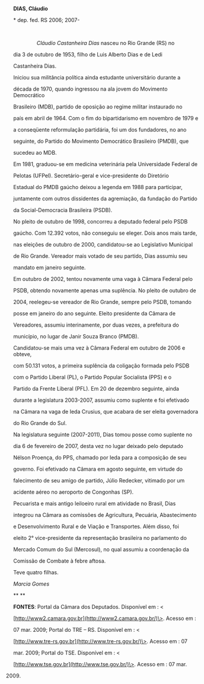 **DIAS, Cláudio**



\* dep. fed. RS 2006; 2007-



 



                *Cláudio Castanheira Dias* nasceu no Rio Grande (RS) no

dia 3 de outubro de 1953, filho de Luis Alberto Dias e de Ledi

Castanheira Dias.



Iniciou sua militância política ainda estudante universitário durante a

década de 1970, quando ingressou na ala jovem do Movimento Democrático

Brasileiro (MDB), partido de oposição ao regime militar instaurado no

país em abril de 1964. Com o fim do bipartidarismo em novembro de 1979 e

a conseqüente reformulação partidária, foi um dos fundadores, no ano

seguinte, do Partido do Movimento Democrático Brasileiro (PMDB), que

sucedeu ao MDB.



Em 1981, graduou-se em medicina veterinária pela Universidade Federal de

Pelotas (UFPel). Secretário-geral e vice-presidente do Diretório

Estadual do PMDB gaúcho deixou a legenda em 1988 para participar,

juntamente com outros dissidentes da agremiação, da fundação do Partido

da Social-Democracia Brasileira (PSDB).



No pleito de outubro de 1998, concorreu a deputado federal pelo PSDB

gaúcho. Com 12.392 votos, não conseguiu se eleger. Dois anos mais tarde,

nas eleições de outubro de 2000, candidatou-se ao Legislativo Municipal

de Rio Grande. Vereador mais votado de seu partido, Dias assumiu seu

mandato em janeiro seguinte.



Em outubro de 2002, tentou novamente uma vaga à Câmara Federal pelo

PSDB, obtendo novamente apenas uma suplência. No pleito de outubro de

2004, reelegeu-se vereador de Rio Grande, sempre pelo PSDB, tomando

posse em janeiro do ano seguinte. Eleito presidente da Câmara de

Vereadores, assumiu interinamente, por duas vezes, a prefeitura do

município, no lugar de Janir Souza Branco (PMDB).



Candidatou-se mais uma vez à Câmara Federal em outubro de 2006 e obteve,

com 50.131 votos, a primeira suplência da coligação formada pelo PSDB

com o Partido Liberal (PL), o Partido Popular Socialista (PPS) e o

Partido da Frente Liberal (PFL). Em 20 de dezembro seguinte, ainda

durante a legislatura 2003-2007, assumiu como suplente e foi efetivado

na Câmara na vaga de Ieda Crusius, que acabara de ser eleita governadora

do Rio Grande do Sul.



Na legislatura seguinte (2007-2011), Dias tomou posse como suplente no

dia 6 de fevereiro de 2007, desta vez no lugar deixado pelo deputado

Nélson Proença, do PPS, chamado por Ieda para a composição de seu

governo. Foi efetivado na Câmara em agosto seguinte, em virtude do

falecimento de seu amigo de partido, Júlio Redecker, vitimado por um

acidente aéreo no aeroporto de Congonhas (SP).



Pecuarista e mais antigo leiloeiro rural em atividade no Brasil, Dias

integrou na Câmara as comissões de Agricultura, Pecuária, Abastecimento

e Desenvolvimento Rural e de Viação e Transportes. Além disso, foi

eleito 2° vice-presidente da representação brasileira no parlamento do

Mercado Comum do Sul (Mercosul), no qual assumiu a coordenação da

Comissão de Combate à febre aftosa.



Teve quatro filhas.



*Marcia Gomes*



** **



**FONTES**: Portal da Câmara dos Deputados. Disponível em : \<

[http://www2.camara.gov.br](http://www2.camara.gov.br/)\>. Acesso em :

07 mar. 2009; Portal do TRE – RS. Disponível em : \<

[http://www.tre-rs.gov.br](http://www.tre-rs.gov.br/)\>. Acesso em : 07

mar. 2009; Portal do TSE. Disponível em : \<

[http://www.tse.gov.br](http://www.tse.gov.br/)\>. Acesso em : 07 mar.

2009.



 



 



 



 



 

